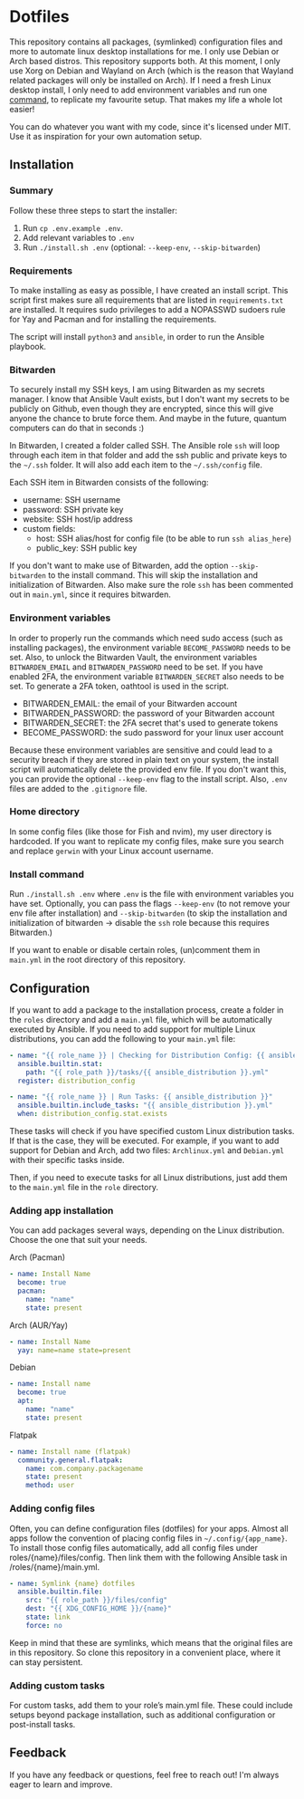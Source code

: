 # Dotfiles

This repository contains all packages, (symlinked) configuration files and more to automate linux desktop installations for me. I only use Debian or Arch based distros. This repository supports both. At this moment, I only use Xorg on Debian and Wayland on Arch (which is the reason that Wayland related packages will only be installed on Arch). If I need a fresh Linux desktop install, I only need to add environment variables and run one [command](#installation), to replicate my favourite setup. That makes my life a whole lot easier!

You can do whatever you want with my code, since it's licensed under MIT. Use it as inspiration for your own automation setup.

## Installation

### Summary

Follow these three steps to start the installer:

1. Run `cp .env.example .env`.
2. Add relevant variables to `.env`
3. Run `./install.sh .env` (optional: `--keep-env`, `--skip-bitwarden`)

### Requirements

To make installing as easy as possible, I have created an install script. This script first makes sure all requirements that are listed in `requirements.txt` are installed. It requires sudo privileges to add a NOPASSWD sudoers rule for Yay and Pacman and for installing the requirements.

The script will install `python3` and `ansible`, in order to run the Ansible playbook.

### Bitwarden

To securely install my SSH keys, I am using Bitwarden as my secrets manager. I know that Ansible Vault exists, but I don't want my secrets to be publicly on Github, even though they are encrypted, since this will give anyone the chance to brute force them. And maybe in the future, quantum computers can do that in seconds :)

In Bitwarden, I created a folder called SSH. The Ansible role `ssh` will loop through each item in that folder and add the ssh public and private keys to the `~/.ssh` folder. It will also add each item to the `~/.ssh/config` file.

Each SSH item in Bitwarden consists of the following:

- username: SSH username
- password: SSH private key
- website: SSH host/ip address
- custom fields:
  - host: SSH alias/host for config file (to be able to run `ssh alias_here`)
  - public_key: SSH public key

If you don't want to make use of Bitwarden, add the option `--skip-bitwarden` to the install command. This will skip the installation and initialization of Bitwarden. Also make sure the role `ssh` has been commented out in `main.yml`, since it requires bitwarden.

### Environment variables

In order to properly run the commands which need sudo access (such as installing packages), the environment variable `BECOME_PASSWORD` needs to be set. Also, to unlock the Bitwarden Vault, the environment variables `BITWARDEN_EMAIL` and `BITWARDEN_PASSWORD` need to be set. If you have enabled 2FA, the environment variable `BITWARDEN_SECRET` also needs to be set. To generate a 2FA token, oathtool is used in the script.

- BITWARDEN_EMAIL: the email of your Bitwarden account
- BITWARDEN_PASSWORD: the password of your Bitwarden account
- BITWARDEN_SECRET: the 2FA secret that's used to generate tokens
- BECOME_PASSWORD: the sudo password for your linux user account

Because these environment variables are sensitive and could lead to a security breach if they are stored in plain text on your system, the install script will automatically delete the provided env file. If you don't want this, you can provide the optional `--keep-env` flag to the install script. Also, `.env` files are added to the `.gitignore` file.

### Home directory

In some config files (like those for Fish and nvim), my user directory is hardcoded. If you want to replicate my config files, make sure you search and replace `gerwin` with your Linux account username.

### Install command

Run `./install.sh .env` where `.env` is the file with environment variables you have set. Optionally, you can pass the flags `--keep-env` (to not remove your env file after installation) and `--skip-bitwarden` (to skip the installation and initialization of bitwarden -> disable the `ssh` role because this requires Bitwarden.)

If you want to enable or disable certain roles, (un)comment them in `main.yml` in the root directory of this repository.

## Configuration

If you want to add a package to the installation process, create a folder in the `roles` directory and add a `main.yml` file, which will be automatically executed by Ansible. If you need to add support for multiple Linux distributions, you can add the following to your `main.yml` file:

```yaml
- name: "{{ role_name }} | Checking for Distribution Config: {{ ansible_distribution }}"
  ansible.builtin.stat:
    path: "{{ role_path }}/tasks/{{ ansible_distribution }}.yml"
  register: distribution_config

- name: "{{ role_name }} | Run Tasks: {{ ansible_distribution }}"
  ansible.builtin.include_tasks: "{{ ansible_distribution }}.yml"
  when: distribution_config.stat.exists
```

These tasks will check if you have specified custom Linux distribution tasks. If that is the case, they will be executed. For example, if you want to add support for Debian and Arch, add two files: `Archlinux.yml` and `Debian.yml` with their specific tasks inside.

Then, if you need to execute tasks for all Linux distributions, just add them to the `main.yml` file in the `role` directory.

### Adding app installation

You can add packages several ways, depending on the Linux distribution. Choose the one that suit your needs.

Arch (Pacman)

```yaml
- name: Install Name
  become: true
  pacman:
    name: "name"
    state: present
```

Arch (AUR/Yay)

```yaml
- name: Install Name
  yay: name=name state=present
```

Debian

```yaml
- name: Install name
  become: true
  apt:
    name: "name"
    state: present
```

Flatpak

```yaml
- name: Install name (flatpak)
  community.general.flatpak:
    name: com.company.packagename
    state: present
    method: user
```

### Adding config files

Often, you can define configuration files (dotfiles) for your apps. Almost all apps follow the convention of placing config files in `~/.config/{app_name}`. To install those config files automatically, add all config files under roles/{name}/files/config. Then link them with the following Ansible task in /roles/{name}/main.yml.

```yaml
- name: Symlink {name} dotfiles
  ansible.builtin.file:
    src: "{{ role_path }}/files/config"
    dest: "{{ XDG_CONFIG_HOME }}/{name}"
    state: link
    force: no
```

Keep in mind that these are symlinks, which means that the original files are in this repository. So clone this repository in a convenient place, where it can stay persistent.

### Adding custom tasks

For custom tasks, add them to your role’s main.yml file. These could include setups beyond package installation, such as additional configuration or post-install tasks.

## Feedback

If you have any feedback or questions, feel free to reach out! I'm always eager to learn and improve.